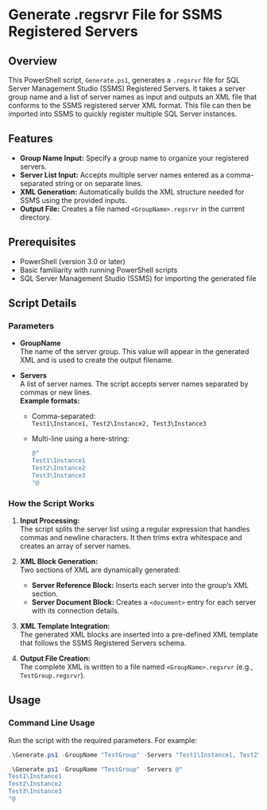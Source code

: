 # Generate .regsrvr File for SSMS Registered Servers

## Overview

This PowerShell script, `Generate.ps1`, generates a `.regsrvr` file for SQL Server Management Studio (SSMS) Registered Servers. It takes a server group name and a list of server names as input and outputs an XML file that conforms to the SSMS registered server XML format. This file can then be imported into SSMS to quickly register multiple SQL Server instances.

## Features

- **Group Name Input:** Specify a group name to organize your registered servers.
- **Server List Input:** Accepts multiple server names entered as a comma-separated string or on separate lines.
- **XML Generation:** Automatically builds the XML structure needed for SSMS using the provided inputs.
- **Output File:** Creates a file named `<GroupName>.regsrvr` in the current directory.

## Prerequisites

- PowerShell (version 3.0 or later)
- Basic familiarity with running PowerShell scripts
- SQL Server Management Studio (SSMS) for importing the generated file

## Script Details

### Parameters

- **GroupName**  
  The name of the server group. This value will appear in the generated XML and is used to create the output filename.

- **Servers**  
  A list of server names. The script accepts server names separated by commas or new lines.  
  **Example formats:**
  - Comma-separated:  
    `Test1\Instance1, Test2\Instance2, Test3\Instance3`
  - Multi-line using a here-string:

    ```powershell
    @"
    Test1\Instance1
    Test2\Instance2
    Test3\Instance3
    "@
    ```

### How the Script Works

1. **Input Processing:**  
   The script splits the server list using a regular expression that handles commas and newline characters. It then trims extra whitespace and creates an array of server names.

2. **XML Block Generation:**  
   Two sections of XML are dynamically generated:
   - **Server Reference Block:** Inserts each server into the group’s XML section.
   - **Server Document Block:** Creates a `<document>` entry for each server with its connection details.

3. **XML Template Integration:**  
   The generated XML blocks are inserted into a pre-defined XML template that follows the SSMS Registered Servers schema.

4. **Output File Creation:**  
   The complete XML is written to a file named `<GroupName>.regsrvr` (e.g., `TestGroup.regsrvr`).

## Usage

### Command Line Usage

Run the script with the required parameters. For example:

```powershell
.\Generate.ps1 -GroupName "TestGroup" -Servers "Test1\Instance1, Test2\Instance2, Test3\Instance3"

.\Generate.ps1 -GroupName "TestGroup" -Servers @"
Test1\Instance1
Test2\Instance2
Test3\Instance3
"@

